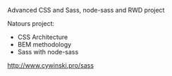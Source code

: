 Advanced CSS and Sass, node-sass and RWD project

Natours project:

- CSS Architecture
- BEM methodology
- Sass with node-sass

http://www.cywinski.pro/sass
